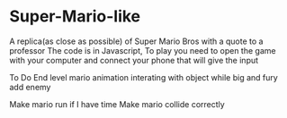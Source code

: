 # Super-Mario-like
A replica(as close as possible) of Super Mario Bros with a quote to a professor
The code is in Javascript, To play you need to open the game with your computer and connect your phone that will give the input

To Do
End level
mario animation interating with object while big and fury
add enemy

Make mario run if I have time
Make mario collide correctly
